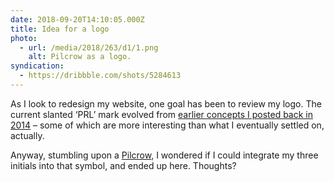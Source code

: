 ```yaml
---
date: 2018-09-20T14:10:05.000Z
title: Idea for a logo
photo:
  - url: /media/2018/263/d1/1.png
    alt: Pilcrow as a logo.
syndication:
  - https://dribbble.com/shots/5284613
---
```


As I look to redesign my website, one goal has been to review my logo. The current slanted ‘PRL’ mark evolved from [earlier concepts I posted back in 2014](https://dribbble.com/shots/1568425) – some of which are more interesting than what I eventually settled on, actually.

Anyway, stumbling upon a [Pilcrow](https://en.wikipedia.org/wiki/Pilcrow), I wondered if I could integrate my three initials into that symbol, and ended up here. Thoughts?
